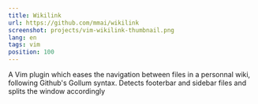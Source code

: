 ```yaml
---
title: Wikilink
url: https://github.com/mmai/wikilink
screenshot: projects/vim-wikilink-thumbnail.png
lang: en
tags: vim
position: 100
---
```


A Vim plugin which eases the navigation between files in a personnal wiki, following Github's Gollum syntax.
Detects footerbar and sidebar files and splits the window accordingly

